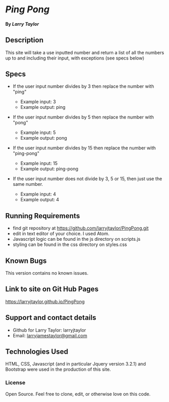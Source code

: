 # _Ping Pong_


#### By _**Larry Taylor**_

## Description

This site will take a use inputted number and return a list of all the numbers up to and including their input, with exceptions (see specs below)

## Specs

* If the user input number divides by 3 then replace the number with "ping"
   * Example input: 3
   * Example output: ping

* If the user input number divides by 5 then replace the number with "pong"
    * Example input: 5
    * Example output: pong

* If the user input number divides by 15 then replace the number with "ping-pong"
    * Example input: 15
    * Example output: ping-pong

* If the user input number does not divide by 3, 5 or 15, then just use the same number.
   * Example input: 4
   * Example output: 4


## Running Requirements

* find git repository at https://github.com/larryjtaylor/PingPong.git
* edit in text editor of your choice. I used Atom.
* Javascript logic can be found in the js directory on scripts.js
* styling can be found in the css directory on styles.css

## Known Bugs

This version contains no known issues.

## Link to site on Git Hub Pages

https://larryjtaylor.github.io/PingPong

## Support and contact details

* Github for Larry Taylor: larryjtaylor
* Email: larryjamestaylor@gmail.com

## Technologies Used

HTML, CSS, Javascript (and in particular Jquery version 3.2.1) and Bootstrap were used in the production of this site.

### License

Open Source. Feel free to clone, edit, or otherwise love on this code.
